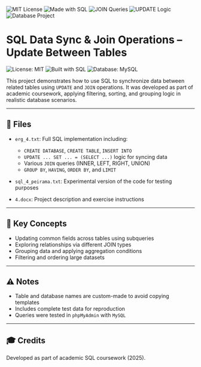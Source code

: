 ![MIT License](https://img.shields.io/badge/license-MIT-green)
![Made with SQL](https://img.shields.io/badge/Made%20with-SQL-blue)
![JOIN Queries](https://img.shields.io/badge/SQL-JOIN_Operations-important)
![UPDATE Logic](https://img.shields.io/badge/Update_Between_Tables-Supported-yellow)
![Database Project](https://img.shields.io/badge/Database-Academic_Project-lightgrey)

# SQL Data Sync & Join Operations – Update Between Tables

![License: MIT](https://img.shields.io/badge/License-MIT-green)
![Built with SQL](https://img.shields.io/badge/Built%20with-SQL-blue)
![Database: MySQL](https://img.shields.io/badge/Database-MySQL-lightgrey)

This project demonstrates how to use SQL to synchronize data between related tables using `UPDATE` and `JOIN` operations. It was developed as part of academic coursework, applying filtering, sorting, and grouping logic in realistic database scenarios.

---

## 📁 Files

- `erg_4.txt`: Full SQL implementation including:
  - `CREATE DATABASE`, `CREATE TABLE`, `INSERT INTO`
  - `UPDATE ... SET ... = (SELECT ...)` logic for syncing data
  - Various `JOIN` queries (INNER, LEFT, RIGHT, UNION)
  - `GROUP BY`, `HAVING`, `ORDER BY`, and `LIMIT`

- `sql_4_peirama.txt`: Experimental version of the code for testing purposes
- `4.docx`: Project description and exercise instructions

---

## 🧠 Key Concepts

- Updating common fields across tables using subqueries
- Exploring relationships via different JOIN types
- Grouping data and applying aggregation conditions
- Filtering and ordering large datasets

---

## ⚠️ Notes

- Table and database names are custom-made to avoid copying templates
- Includes complete test data for reproduction
- Queries were tested in `phpMyAdmin` with `MySQL`

---

## 🎓 Credits

Developed as part of academic SQL coursework (2025).
